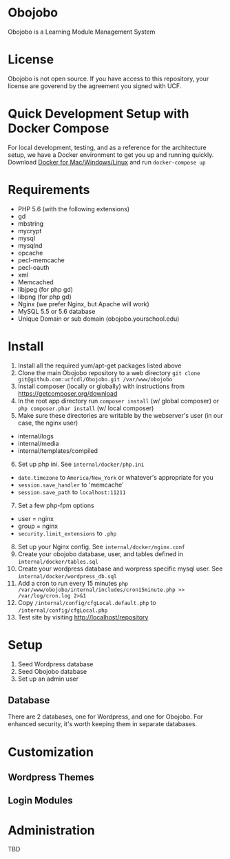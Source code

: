 # Obojobo
Obojobo is a Learning Module Management System

# License
Obojobo is not open source. If you have access to this repository, your license are goverend by the agreement you signed with UCF.

# Quick Development Setup with Docker Compose
For local development, testing, and as a reference for the architecture setup, we have a Docker environment to get you up and running quickly.
Download [Docker for Mac/Windows/Linux](https://www.docker.com/products/docker) and run `docker-compose up`


# Requirements

* PHP 5.6 (with the following extensions)
 * gd
 * mbstring
 * mycrypt
 * mysql
 * mysqlnd
 * opcache
 * pecl-memcache
 * pecl-oauth
 * xml
* Memcached
* libjpeg (for php gd)
* libpng (for php gd)
* Nginx (we prefer Nginx, but Apache will work)
* MySQL 5.5 or 5.6 database
* Unique Domain or sub domain (obojobo.yourschool.edu)

# Install

1. Install all the required yum/apt-get packages listed above
2. Clone the main Obojobo repository to a web directory `git clone git@github.com:ucfcdl/Obojobo.git /var/www/obojobo`
3. Install composer (locally or globally) with instructions from https://getcomposer.org/download
4. In the root app directory run `composer install` (w/ global composer) or `php composer.phar install` (w/ local composer)
5. Make sure these directories are writable by the webserver's user (in our case, the nginx user)
 * internal/logs
 * internal/media
 * internal/templates/compiled
6. Set up php ini. See `internal/docker/php.ini`
 * `date.timezone` to `America/New_York` or whatever's appropriate for you
 * `session.save_handler` to 'memcache'
 * `session.save_path` to `localhost:11211`
7. Set a few php-fpm options
 * user = nginx
 * group = nginx
 * `security.limit_extensions` to `.php`
8. Set up your Nginx config. See `internal/docker/nginx.conf`
9. Create your obojobo database, user, and tables defined in `internal/docker/tables.sql`
10. Create your wordpress database and worpress specific mysql user.  See `internal/docker/wordpress_db.sql`
10. Add a cron to run every 15 minutes `php /var/www/obojobo/internal/includes/cron15minute.php >> /var/log/cron.log 2>&1`
11. Copy `/internal/config/cfgLocal.default.php` to `/internal/config/cfgLocal.php`
12. Test site by visiting [http://localhost/repository](http://localhost/repository)

# Setup

1. Seed Wordpress database
2. Seed Obojobo database
3. Set up an admin user

## Database
There are 2 databases, one for Wordpress, and one for Obojobo.  For enhanced security, it's worth keeping them in separate databases.

# Customization

## Wordpress Themes

## Login Modules


# Administration
TBD
